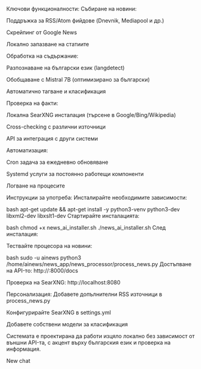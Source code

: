 Ключови функционалности:
Събиране на новини:

Поддръжка за RSS/Atom фийдове (Dnevnik, Mediapool и др.)

Скрейпинг от Google News

Локално запазване на статиите

Обработка на съдържание:

Разпознаване на български език (langdetect)

Обобщаване с Mistral 7B (оптимизирано за български)

Автоматично тагване и класификация

Проверка на факти:

Локална SearXNG инсталация (търсене в Google/Bing/Wikipedia)

Cross-checking с различни източници

API за интеграция с други системи

Автоматизация:

Cron задача за ежедневно обновяване

Systemd услуги за постоянно работещи компоненти

Логване на процесите

Инструкции за употреба:
Инсталирайте необходимите зависимости:

bash
apt-get update && apt-get install -y python3-venv python3-dev libxml2-dev libxslt1-dev
Стартирайте инсталацията:

bash
chmod +x news_ai_installer.sh
./news_ai_installer.sh
След инсталация:

Тествайте процесора на новини:

bash
sudo -u ainews python3 /home/ainews/news_app/news_processor/process_news.py
Достъпване на API-то: http://<IP>:8000/docs

Проверка на SearXNG: http://localhost:8080

Персонализация:
Добавете допълнителни RSS източници в process_news.py

Конфигурирайте SearXNG в settings.yml

Добавете собствени модели за класификация

Системата е проектирана да работи изцяло локално без зависимост от външни API-та, с акцент върху българския език и проверка на информация.

New chat
